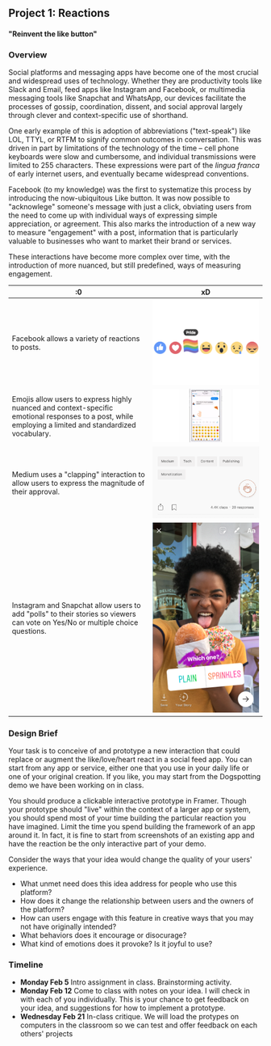 ## Project 1: Reactions
#### "Reinvent the like button"


### Overview
Social platforms and messaging apps have become one of the most crucial and widespread uses of technology. Whether they are productivity tools like Slack and Email, feed apps like Instagram and Facebook, or multimedia messaging tools like Snapchat and WhatsApp, our devices facilitate the processes of gossip, coordination, dissent, and social approval largely through clever and context-specific use of shorthand.

One early example of this is adoption of abbreviations ("text-speak") like LOL, TTYL, or RTFM to signify common outcomes in conversation. This was driven in part by limitations of the technology of the time – cell phone keyboards were slow and cumbersome, and individual transmissions were limited to 255 characters. These expressions were part of the _lingua franca_ of early internet users, and eventually became widespread conventions.


Facebook (to my knowledge) was the first to systematize this process by introducing the now-ubiquitous Like button. It was now possible to  "acknowlege" someone's message with just a click, obviating users from the need to come up with individual ways of expressing simple appreciation, or agreement. This also marks the introduction of a new way to measure "engagement" with a post, information that is particularly valuable to businesses who want to market their brand or services.

These interactions have become more complex over time, with the introduction of more nuanced, but still predefined, ways of measuring engagement.

| :0 | xD |
|----|----|
| Facebook allows a variety of reactions to posts. |  ![Facebook's 'Pride' react](pride-react.jpg) |
| Emojis allow users to express highly nuanced and context-specific emotional responses to a post, while employing a limited and standardized vocabulary. | ![Big emoji in Facebook Messenger](fb-emoji.jpg)|
| Medium uses a "clapping" interaction to allow users to express the magnitude of their approval. | ![Medium clapping react](medium-clap.gif) |
| Instagram and Snapchat allow users to add "polls" to their stories so viewers can vote on Yes/No or multiple choice questions. | ![Introducing Polls: Marketing photo from Instagram Blog post](ig-poll.png) |

### Design Brief

Your task is to conceive of and prototype a new interaction that could replace or augment the like/love/heart react in a social feed app. You can start from any app or service, either one that you use in your daily life or one of your original creation. If you like, you may start from the Dogspotting demo we have been working on in class.

You should produce a clickable interactive prototype in Framer. Though your prototype should "live" within the context of a larger app or system, you should spend most of your time building the particular reaction you have imagined. Limit the time you spend building the framework of an app around it. In fact, it is fine to start from screenshots of an existing app and have the reaction be the only interactive part of your demo. 

Consider the ways that your idea would change the quality of your users' experience.

- What unmet need does this idea address for people who use this platform?
- How does it change the relationship between users and the owners of the platform?
- How can users engage with this feature in creative ways that you may not have originally intended?
- What behaviors does it encourage or disocurage?
- What kind of emotions does it provoke? Is it joyful to use?


### Timeline

- **Monday Feb 5** Intro assignment in class. Brainstorming activity.
- **Monday Feb 12** Come to class with notes on your idea. I will check in with each of you individually. This is your chance to get feedback on your idea, and suggestions for how to implement a prototype.
- **Wednesday Feb 21** In-class critique. We will load the protypes on computers in the classroom so we can test and offer feedback on each others' projects
